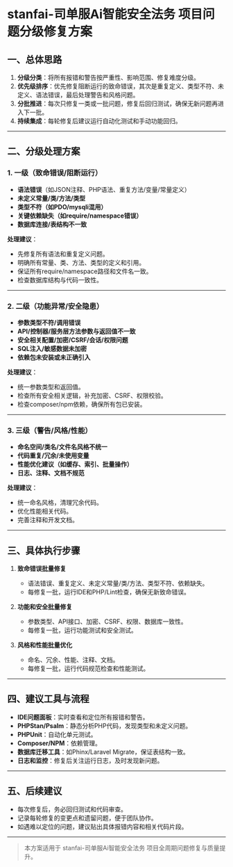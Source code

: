 # stanfai-司单服Ai智能安全法务 项目问题分级修复方案

## 一、总体思路

1. **分级分类**：将所有报错和警告按严重性、影响范围、修复难度分级。
2. **优先级排序**：优先修复阻断运行的致命错误，其次是重复定义、类型不符、未定义、语法错误，最后处理警告和风格问题。
3. **分批推进**：每次只修复一类或一批问题，修复后回归测试，确保无新问题再进入下一批。
4. **持续集成**：每轮修复后建议运行自动化测试和手动功能回归。

---

## 二、分级处理方案

### 1. 一级（致命错误/阻断运行）

- **语法错误**（如JSON注释、PHP语法、重复方法/变量/常量定义）
- **未定义常量/类/方法/类型**
- **类型不符（如PDO/mysqli混用）**
- **关键依赖缺失（如require/namespace错误）**
- **数据库连接/表结构不一致**

**处理建议**：
- 先修复所有语法和重复定义问题。
- 明确所有常量、类、方法、类型的定义和引用。
- 保证所有require/namespace路径和文件名一致。
- 检查数据库结构与代码一致性。

---

### 2. 二级（功能异常/安全隐患）

- **参数类型不符/调用错误**
- **API/控制器/服务层方法参数与返回值不一致**
- **安全相关配置/加密/CSRF/会话/权限问题**
- **SQL注入/敏感数据未加密**
- **依赖包未安装或未正确引入**

**处理建议**：
- 统一参数类型和返回值。
- 检查所有安全相关逻辑，补充加密、CSRF、权限校验。
- 检查composer/npm依赖，确保所有包已安装。

---

### 3. 三级（警告/风格/性能）

- **命名空间/类名/文件名风格不统一**
- **代码重复/冗余/未使用变量**
- **性能优化建议（如缓存、索引、批量操作）**
- **日志、注释、文档不规范**

**处理建议**：
- 统一命名风格，清理冗余代码。
- 优化性能相关代码。
- 完善注释和开发文档。

---

## 三、具体执行步骤

1. **致命错误批量修复**
   - 语法错误、重复定义、未定义常量/类/方法、类型不符、依赖缺失。
   - 每修复一批，运行IDE和PHP/Lint检查，确保无新致命错误。

2. **功能和安全批量修复**
   - 参数类型、API接口、加密、CSRF、权限、数据库一致性。
   - 每修复一批，运行功能测试和安全测试。

3. **风格和性能批量优化**
   - 命名、冗余、性能、注释、文档。
   - 每修复一批，运行代码规范检查和性能测试。

---

## 四、建议工具与流程

- **IDE问题面板**：实时查看和定位所有报错和警告。
- **PHPStan/Psalm**：静态分析PHP代码，发现类型和未定义问题。
- **PHPUnit**：自动化单元测试。
- **Composer/NPM**：依赖管理。
- **数据库迁移工具**：如Phinx/Laravel Migrate，保证表结构一致。
- **日志和监控**：修复后关注运行日志，及时发现新问题。

---

## 五、后续建议

- 每次修复后，务必回归测试和代码审查。
- 记录每轮修复的变更点和遗留问题，便于团队协作。
- 如遇难以定位的问题，建议贴出具体报错内容和相关代码片段。

---

> 本方案适用于 stanfai-司单服Ai智能安全法务 项目全周期问题修复与质量提升。
